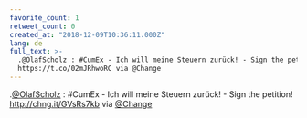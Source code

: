 ```yaml
---
favorite_count: 1
retweet_count: 0
created_at: "2018-12-09T10:36:11.000Z"
lang: de
full_text: >-
  .@OlafScholz : #CumEx - Ich will meine Steuern zurück! - Sign the petition!
  https://t.co/02mJRhwoRC via @Change
---
```


.[@OlafScholz](https://twitter.com/OlafScholz) : #CumEx - Ich will meine Steuern
zurück! - Sign the petition! <http://chng.it/GVsRs7kb> via
[@Change](https://twitter.com/Change)
